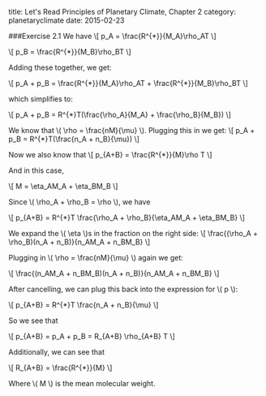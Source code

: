 title: Let's Read Principles of Planetary Climate, Chapter 2
category: planetaryclimate
date: 2015-02-23

<script type="text/javascript"
  src="http://cdn.mathjax.org/mathjax/latest/MathJax.js?config=TeX-AMS-MML_HTMLorMML">
</script>
<script type="text/x-mathjax-config">
MathJax.Hub.Config({
  tex2jax: {inlineMath: [['$','$'], ['\\(','\\)']]}
});
</script>
<script type="text/javascript" src="path-to-mathjax/MathJax.js?config=TeX-AMS-MML_HTMLorMML"></script>

###Exercise 2.1
We have
\\[
p\_A = \frac{R^{\*}}{M\_A}\rho\_AT
\\]

\\[
p\_B = \frac{R^{\*}}{M\_B}\rho\_BT
\\]

Adding these together, we get:

\\[
p\_A + p\_B = \frac{R^{\*}}{M\_A}\rho\_AT + \frac{R^{\*}}{M\_B}\rho\_BT
\\]

which simplifies to:

\\[
p\_A + p\_B = R^{\*}T(\frac{\rho\_A}{M\_A} + \frac{\rho\_B}{M\_B})
\\]

We know that \\( \rho = \frac{nM}{\mu} \\). Plugging this in we get:
\\[
p\_A + p\_B = R^{\*}T(\frac{n\_A + n\_B}{\mu})
\\]

Now we also know that
\\[
p\_{A+B} = \frac{R^{\*}}{M}\rho T
\\]

And in this case,

\\[
M = \eta\_AM\_A + \eta\_BM\_B
\\]

Since \\( \rho\_A + \rho\_B = \rho \\), we have

\\[
p\_{A+B} = R^{\*}T \frac{\rho\_A + \rho\_B}{\eta\_AM\_A + \eta\_BM\_B}
\\]

We expand the \\( \eta \\)s in the fraction on the right side:
\\[
\frac{(\rho\_A + \rho\_B)(n\_A + n\_B)}{n\_AM\_A + n\_BM\_B}
\\]

Plugging in \\( \rho = \frac{nM}{\mu} \\) again we get:

\\[
\frac{(n\_AM\_A + n\_BM\_B)(n\_A + n\_B)}{n\_AM\_A + n\_BM\_B}
\\]

After cancelling, we can plug this back into the expression for \\( p \\):

\\[
p\_{A+B} = R^{\*}T \frac{n\_A + n\_B}{\mu}
\\]

So we see that

\\[
p\_{A+B} = p\_A + p\_B = R\_{A+B} \rho\_{A+B} T
\\]

Additionally, we can see that

\\[
R\_{A+B} = \frac{R^{\*}}{M}
\\]

Where \\( M \\) is the mean molecular weight.

